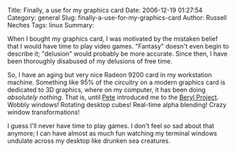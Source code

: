 Title: Finally, a use for my graphics card
Date: 2006-12-19 01:27:54
Category: general
Slug: finally-a-use-for-my-graphics-card
Author: Russell Neches
Tags: linux
Summary: 


When I bought my graphics card, I was motivated by the mistaken belief
that I would have time to play video games. "Fantasy" doesn't even begin
to describe it; "delusion" would probably be more accurate. Since then,
I have been thoroughly disabused of my delusions of free time.

So, I have an aging but very nice Radeon 9200 card in my workstation
machine. Something like 95% of the circuitry on a modern graphics card
is dedicated to 3D graphics, where on my computer, it has been doing
*absolutely nothing*. That is, until [Pete](http://vodun.org) introduced
me to the [Beryl Project](http://www.beryl-project.org). Wobbly windows!
Rotating desktop cubes! Real-time alpha blending! Crazy window
transformations!

I guess I'll never have time to play games. I don't feel so sad about
that anymore; I can have almost as much fun watching my terminal windows
undulate across my desktop like drunken sea creatures.
